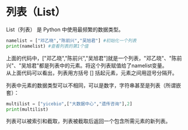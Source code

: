 # 列表（List）

List（列表） 是 Python 中使用最频繁的数据类型。

```python
namelist = ["邓乙晓","陈前兴","吴旭君"] #初始化一个列表
print(namelist) #查看列表的第1个值
```

上面的代码中，\["邓乙晓","陈前兴","吴旭君"\]就是一个列表，"邓乙晓"、"陈前兴"、"吴旭君"都是列表中的元素。将这个列表赋值给了namelist变量。  
从上面代码可以看出，列表用方括号 \[\] 括起元素，元素之间用逗号分隔开。

列表中元素的数据类型可以不相同，可以是数字，字符串甚至是列表（所谓嵌套）：

```python
multilist = ["yicebio",["大数据中心","遗传咨询"],2]
print(multilist)
```



列表可以被索引和截取，列表被截取后返回一个包含所需元素的新列表。

